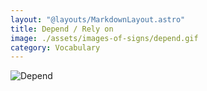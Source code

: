```yaml
---
layout: "@layouts/MarkdownLayout.astro"
title: Depend / Rely on
image: ./assets/images-of-signs/depend.gif
category: Vocabulary
---
```


![Depend](@signs/depend.gif)

